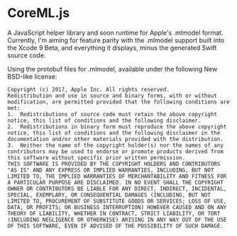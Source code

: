 # CoreML.js

A JavaScript helper library and soon runtime for Apple's .mlmodel format. Currently, I'm aiming for feature parity with the .mlmodel support built into the Xcode 9 Beta, and everything it displays, minus the generated Swift source code.

Using the protobuf files for .mlmodel, available under the following New BSD-like license:

```
Copyright (c) 2017, Apple Inc. All rights reserved.
Redistribution and use in source and binary forms, with or without modification, are permitted provided that the following conditions are met:  
1.  Redistributions of source code must retain the above copyright notice, this list of conditions and the following disclaimer.
2.  Redistributions in binary form must reproduce the above copyright notice, this list of conditions and the following disclaimer in the documentation and/or other materials provided with the distribution.
3.  Neither the name of the copyright holder(s) nor the names of any contributors may be used to endorse or promote products derived from this software without specific prior written permission.
THIS SOFTWARE IS PROVIDED BY THE COPYRIGHT HOLDERS AND CONTRIBUTORS "AS IS" AND ANY EXPRESS OR IMPLIED WARRANTIES, INCLUDING, BUT NOT LIMITED TO, THE IMPLIED WARRANTIES OF MERCHANTABILITY AND FITNESS FOR A PARTICULAR PURPOSE ARE DISCLAIMED. IN NO EVENT SHALL THE COPYRIGHT OWNER OR CONTRIBUTORS BE LIABLE FOR ANY DIRECT, INDIRECT, INCIDENTAL, SPECIAL, EXEMPLARY, OR CONSEQUENTIAL DAMAGES (INCLUDING, BUT NOT LIMITED TO, PROCUREMENT OF SUBSTITUTE GOODS OR SERVICES; LOSS OF USE, DATA, OR PROFITS; OR BUSINESS INTERRUPTION) HOWEVER CAUSED AND ON ANY THEORY OF LIABILITY, WHETHER IN CONTRACT, STRICT LIABILITY, OR TORT (INCLUDING NEGLIGENCE OR OTHERWISE) ARISING IN ANY WAY OUT OF THE USE OF THIS SOFTWARE, EVEN IF ADVISED OF THE POSSIBILITY OF SUCH DAMAGE.
```
